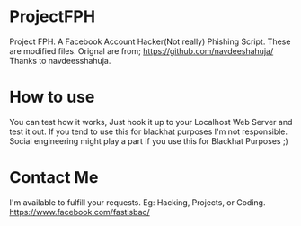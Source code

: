 # ProjectFPH
Project FPH. A Facebook Account Hacker(Not really) Phishing Script.
These are modified files. Orignal are from; https://github.com/navdeeshahuja/
Thanks to navdeesshahuja.

# How to use
You can test how it works, Just hook it up to your Localhost Web Server and test it out. If you tend to use this for blackhat purposes I'm not responsible. Social engineering might play a part if you use this for Blackhat Purposes ;)

# Contact Me
I'm available to fulfill your requests. Eg: Hacking, Projects, or Coding.
https://www.facebook.com/fastisbac/
